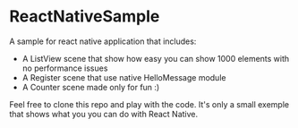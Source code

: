 # ReactNativeSample
A sample for react native application that includes:
 - A ListView scene that show how easy you can show 1000 elements with no performance issues
 - A Register scene that use native HelloMessage module
 - A Counter scene made only for fun :)
 
Feel free to clone this repo and play with the code. It's only a small exemple that shows what you you can do with React Native.
